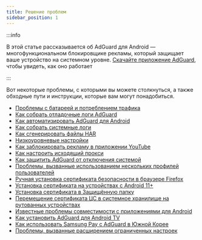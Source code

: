 ```yaml
---
title: Решение проблем
sidebar_position: 1
---
```


:::info

В этой статье рассказывается об AdGuard для Android — многофункциональном блокировщике рекламы, который защищает ваше устройство на системном уровне. [Скачайте приложение AdGuard](https://agrd.io/download-kb-adblock), чтобы увидеть, как оно работает

:::

Вот некоторые проблемы, с которыми вы можете столкнуться, а также обходные пути и инструкции, которые вам могут понадобиться.

- [Проблемы с батареей и потреблением трафика](/adguard-for-android/solving-problems/battery.md)
- [Как собрать отладочные логи AdGuard](/adguard-for-android/solving-problems/log.md)
- [Как автоматизировать AdGuard для Android](/adguard-for-android/solving-problems/tasker.md)
- [Как собрать системные логи](/adguard-for-android/solving-problems/logcat.md)
- [Как сгенерировать файлы HAR](/adguard-for-android/solving-problems/har.md)
- [Низкоуровневые настройки](/adguard-for-android/solving-problems/low-level-settings.md)
- [Как заблокировать рекламу в приложении YouTube](adguard-for-android/solving-problems/youtube-ads.md)
- [Как настроить исходящий прокси](/adguard-for-android/solving-problems/outbound-proxy.md)
- [Как защитить AdGuard от отключения системой](/adguard-for-android/solving-problems/background-work.md)
- [Проблемы, вызванные использованием нескольких профилей пользователей](/adguard-for-android/solving-problems/multiple-user-profiles.md)
- [Ручная установка сертификата безопасности в браузере Firefox](/adguard-for-android/solving-problems/firefox-certificates.md)
- [Установка сертификата на устройствах с Android 11+](/adguard-for-android/solving-problems/manual-certificate.md)
- [Установка сертификата в Защищённую папку](/adguard-for-android/solving-problems/secure-folder.md)
- [Перемещение сертификата ЦС в системное хранилище на рутованных устройствах](/adguard-for-android/solving-problems/https-certificate-for-rooted.md)
- [Известные проблемы совместимости с приложениями для Android](/adguard-for-android/solving-problems/compatibility-issues.md)
- [Как установить AdGuard для Android TV](/adguard-for-android/solving-problems/adguard-for-android-tv.md)
- [Как использовать Samsung Pay с AdGuard в Южной Корее](/adguard-for-android/solving-problems/samsungpay-with-adguard-in-south-korea.md)
- [Проблемы, вызванные расширением ограниченных настроек](/adguard-for-android/solving-problems/extending-restricted-settings.md)
